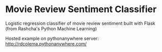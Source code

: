 # Movie Review Sentiment Classifier
Logistic regression classifier of movie review sentiment built with Flask (from Rashcha's Python Machine Learning)

Hosted example on pythonanywhere server: http://rdcolema.pythonanywhere.com/

